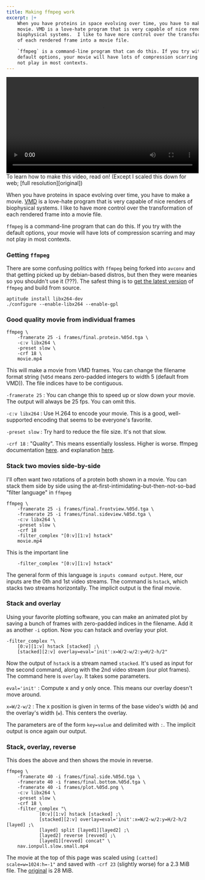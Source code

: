 ```yaml
---
title: Making ffmpeg work
excerpt: |+
    When you have proteins in space evolving over time, you have to make a
    movie. VMD is a love-hate program that is very capable of nice renders of
    biophysical systems.  I like to have more control over the transformation
    of each rendered frame into a movie file.

    `ffmpeg` is a command-line program that can do this. If you try with the
    default options, your movie will have lots of compression scarring and may
    not play in most contexts.
---
```


<video width="100%" controls>
    <source src="https://www.dropbox.com/s/j36tdxqcwv1k5yl/nav.ionpull.slow.small.mp4?dl=1" type="video/mp4">
Your browser does not support the video tag.
</video>
To learn how to make this video, read on!
(Except I scaled this down for web; [full resolution][original])

When you have proteins in space evolving over time, you have to make a
movie. [VMD] is a love-hate program that is very capable of nice renders of
biophysical systems.  I like to have more control over the transformation
of each rendered frame into a movie file.

`ffmpeg` is a command-line program that can do this. If you try with the
default options, your movie will have lots of compression scarring and may
not play in most contexts.

[VMD]: http://www.ks.uiuc.edu/Research/vmd/

### Getting `ffmpeg`

There are some confusing politics with `ffmpeg` being forked into `avconv`
and that getting picked up by debian-based distros, but then they were
meanies so you shouldn't use it (???). The safest thing is to [get the
latest version][ffmpeg] of `ffmpeg` and build from source.

    aptitude install libx264-dev
    ./configure --enable-libx264 --enable-gpl

[ffmpeg]: https://www.ffmpeg.org/

### Good quality movie from individual frames

    ffmpeg \
        -framerate 25 -i frames/final.protein.%05d.tga \
        -c:v libx264 \
        -preset slow \
        -crf 18 \
        movie.mp4

This will make a movie from VMD frames. You can change the filename format
string (`%05d` means zero-padded integers to width 5 (default from VMD)).
The file indices have to be contiguous.

`-framerate 25`
:   You can change this to speed up or slow down your movie. The output
    will always be 25 fps. You can omit this.

`-c:v libx264`
:   Use H.264 to encode your movie. This is a good, well-supported encoding
    that seems to be everyone's favorite.

`-preset slow`
:   Try hard to reduce the file size. It's not that slow.

`-crf 18`
:   "Quality". This means essentially lossless. Higher is worse.
    ffmpeg documentation
    [here](https://www.ffmpeg.org/ffmpeg-codecs.html#toc-Options-23).
    and explanation [here](http://slhck.info/articles/crf).

### Stack two movies side-by-side

I'll often want two rotations of a protein both shown in a movie. You can
stack them side by side using the at-first-intimidating-but-then-not-so-bad
"filter language" in `ffmpeg`


    ffmpeg \
        -framerate 25 -i frames/final.frontview.%05d.tga \
        -framerate 25 -i frames/final.sideview.%05d.tga \
        -c:v libx264 \
        -preset slow \
        -crf 18
        -filter_complex "[0:v][1:v] hstack"
        movie.mp4

This is the important line

        -filter_complex "[0:v][1:v] hstack"

The general form of this language is `inputs command output`. Here, our
inputs are the 0th and 1st video streams. The command is `hstack`, which
stacks two streams horizontally. The implicit output is the final movie.

### Stack and overlay

Using your favorite plotting software, you can make an animated plot by
saving a bunch of frames with zero-padded indices in the filename. Add it
as another `-i` option. Now you can hstack and overlay your plot.

    -filter_complex "\
        [0:v][1:v] hstack [stacked] ;\
        [stacked][2:v] overlay=eval='init':x=W/2-w/2:y=H/2-h/2"

Now the output of `hstack` is a stream named `stacked`. It's used as input
for the second command, along with the 2nd video stream (our plot frames).
The command here is `overlay`. It takes some parameters.

`eval='init'`
:   Compute x and y only once. This means our overlay doesn't move around.

`x=W/2-w/2`
:   The x position is given in terms of the base video's width (`W`) and
    the overlay's width (`w`). This centers the overlay.

The parameters are of the form `key=value` and delimited with `:`. The
implicit output is once again our output.


### Stack, overlay, reverse

This does the above and then shows the movie in reverse.

    ffmpeg \
        -framerate 40 -i frames/final.side.%05d.tga \
        -framerate 40 -i frames/final.bottom.%05d.tga \
        -framerate 40 -i frames/plot.%05d.png \
        -c:v libx264 \
        -preset slow \
        -crf 18 \
        -filter_complex "\
                [0:v][1:v] hstack [stacked] ;\
                [stacked][2:v] overlay=eval='init':x=W/2-w/2:y=H/2-h/2 [layed] ;\
                [layed] split [layed1][layed2] ;\
                [layed2] reverse [revved] ;\
                [layed1][revved] concat" \
        nav.ionpull.slow.small.mp4

The movie at the top of this page was scaled using `[catted]
scale=w=1024:h=-1"` and saved with `-crf 23` (slightly worse) for a 2.3 MiB
file. The [original] is 28 MiB.

[original]: https://www.dropbox.com/s/1lzuew0ngfhptjf/nav.ionpull.slow.mp4?dl=1
